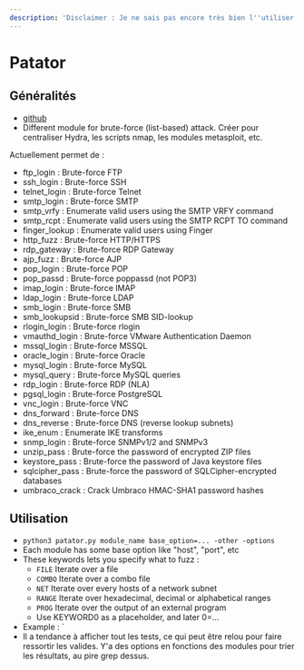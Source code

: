 ```yaml
---
description: 'Disclaimer : Je ne sais pas encore très bien l''utiliser'
---
```


# Patator

## Généralités

* [github](https://github.com/lanjelot/patator)
* Different module for brute-force \(list-based\) attack. Créer pour centraliser Hydra, les scripts nmap, les modules metasploit, etc.

Actuellement permet de :

* ftp\_login      : Brute-force FTP
* ssh\_login      : Brute-force SSH
* telnet\_login   : Brute-force Telnet
* smtp\_login     : Brute-force SMTP
* smtp\_vrfy      : Enumerate valid users using the SMTP VRFY command
* smtp\_rcpt      : Enumerate valid users using the SMTP RCPT TO command
* finger\_lookup  : Enumerate valid users using Finger
* http\_fuzz      : Brute-force HTTP/HTTPS
* rdp\_gateway    : Brute-force RDP Gateway
* ajp\_fuzz       : Brute-force AJP
* pop\_login      : Brute-force POP
* pop\_passd      : Brute-force poppassd \(not POP3\)
* imap\_login     : Brute-force IMAP
* ldap\_login     : Brute-force LDAP
* smb\_login      : Brute-force SMB
* smb\_lookupsid  : Brute-force SMB SID-lookup
* rlogin\_login   : Brute-force rlogin
* vmauthd\_login  : Brute-force VMware Authentication Daemon
* mssql\_login    : Brute-force MSSQL
* oracle\_login   : Brute-force Oracle
* mysql\_login    : Brute-force MySQL
* mysql\_query    : Brute-force MySQL queries
* rdp\_login      : Brute-force RDP \(NLA\)
* pgsql\_login    : Brute-force PostgreSQL
* vnc\_login      : Brute-force VNC
* dns\_forward    : Brute-force DNS
* dns\_reverse    : Brute-force DNS \(reverse lookup subnets\)
* ike\_enum       : Enumerate IKE transforms
* snmp\_login     : Brute-force SNMPv1/2 and SNMPv3
* unzip\_pass     : Brute-force the password of encrypted ZIP files
* keystore\_pass  : Brute-force the password of Java keystore files
* sqlcipher\_pass : Brute-force the password of SQLCipher-encrypted databases
* umbraco\_crack  : Crack Umbraco HMAC-SHA1 password hashes

## Utilisation

* `python3 patator.py module_name base_option=... -other -options`
* Each module has some base option like "host", "port", etc
* These keywords lets you specify what to fuzz :
  * `FILE` Iterate over a file
  * `COMBO` Iterate over a combo file
  * `NET` Iterate over every hosts of a network subnet
  * `RANGE` Iterate over hexadecimal, decimal or alphabetical ranges
  * `PROG` Iterate over the output of an external program
  * Use KEYWORD0 as a placeholder, and later 0=...
* Example : \`
* Il a tendance à afficher tout les tests, ce qui peut être relou pour faire ressortir les valides. Y'a des options en fonctions des modules pour trier les résultats, au pire grep dessus.

